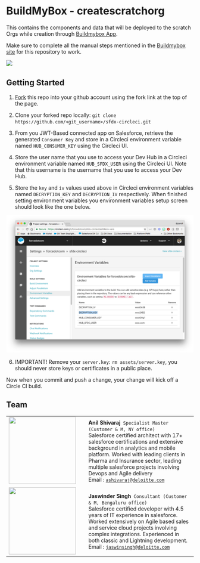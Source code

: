 # BuildMyBox - createscratchorg

This contains the components and data that will be deployed to the scratch Orgs while creation through [Buildmybox App](http://www.buildmy-box.com/).

Make sure to complete all the manual steps mentioned in the [Buildmybox site](http://www.buildmy-box.com/) for this repository to work.

![](https://lh3.googleusercontent.com/jSfc1btj4PCOJMyJv1M9low7mK4yVW-69t6UI2yHWuDV0kZ5eLDwa6vummy7-ix9WTxa-Qlmpq8NIVrbYV08kgD8jybKdpRzjzPq0SC8mFK1U_R0mTjgRMmssABUH8pi2sYmYDe2xcZP_kEtKX_r90rFqQvv9hFIxD_aCKKY8cV3jS8rFuk2-_2BYb-aRyHx6b5IHpK-Vmy_mQ9N9Lk1YqAZ6CUwQcK0uRZZL6tsIDxeIRej5_4dy7CBxMQpAzvMPv86SZeGERGGCNw3C45Xhn82JcwcBm-IC7lFTGn2reBJODasiIp4r9NfzM7aAxrD9fMZXXZsaW0be9C8cp3bM9yv8kdX5ohjOj6axINSCO9L-OZj-BHe5u8zxhDTQtdxI3sEkQl6WMJshgxD-Ki5LNI3YajVBH7LDEolrlhJGFnTTz8lq0jyBCrE-Bja6Z32T4U6Ve7HwCp-ZkJoycUkvvIMlOuV3cvde3LXxPhFeMXAaYOJs2g5X_ncnoqznMlEWNoAObd-luwA9A26ad3eKD7FKfmrzNiXszC5VwdlBFb4tEV0iLppv8-kV9GfVGsGbRfPPRu0gsr_PUw-5T03RToXxq41bKsocWIzSY3Sc7zMABKlxpVp0DmadJ8nG3Pba-h-TsvohmnUiuJpWTzEk-tzO25Kd-7ZkFsixW3efI6cuFlDXqsjjg2Z=w1655-h903-no)

## Getting Started

1) [Fork](http://help.github.com/fork-a-repo/) this repo into your github account using the fork link at the top of the page.

2) Clone your forked repo locally: `git clone https://github.com/<git_username>/sfdx-circleci.git`

3) From you JWT-Based connected app on Salesforce, retrieve the generated `Consumer Key` and store in a Circleci environment variable named `HUB_CONSUMER_KEY` using the Circleci UI.

4) Store the user name that you use to access your Dev Hub in a Circleci environment variable named `HUB_SFDX_USER` using the Circleci UI. Note that this username is the username that you use to access your Dev Hub.

5) Store the `key` and `iv` values used above in Circleci environment variables named `DECRYPTION_KEY` and `DECRYPTION_IV` respectively.  When finished setting environment variables you environment variables setup screen should look like the one below.

![alt text](assets/images/screenshot-194.png)

6) IMPORTANT! Remove your `server.key`: `rm assets/server.key`, you should never store keys or certificates in a public place.

Now when you commit and push a change, your change will kick off a Circle CI build.

## Team ###

<table border="0">
    <tr>
        <td width="200px"><img src="https://lh3.googleusercontent.com/mljlcYpi4qFYdVnEjRwqW-gm48ikcnOgCKAP9i8L2NK7HZgdS_muRhMhrelyRAW1LD7Cjj8KczhG-KCwc5hTGxxIYhezgYy16Z4DZBDlgCjyvJdPDuky8XGBSHJSn4v5lenI3LGtG-m8JqJYWQcwpA3ClJI5LcqZIJcdKM5Q6VL_FB5YRmDkThlfXx-o_UhzqBx46FcPE2ccvRmQvLNYunXPnzElh5o8jDTQTV081_PHhfmzxRsykNWXowBJsBLL1Vee-Nu1gzF5qdlEdP_9Yfl2NobMbFf06dyqt-iddEjnN6CRIr7kjunkhPdi3_GcYsPAQRNL7kn5bDeOJ_dVvfmRUfI6ytNhpsMqtVWtb1tFq4l2FJTJTRkoT_H-WPokqqTySEzSU7qYYoxEgHx0gEwSWT8ywBFDm_FRGeLcAQpQe3FLqMUJDk_btTGg4kcW9GCGNCicNlgZdRbvfbRfA9E88SSw7rfsDO6tMN0dUKk46kcJWMCqtGaPPRfqqF0XFt3RaxI2o_3BsJ82oijiDKPfUFyCRR0F6oJtDLCmaOM5TqDsZt2Tal4kmiLl-BYZV4tLj0a-F_w-4QP_UkIWDnOoaH7RWp_vlaGgjWiKFZhJh1g4GvDieKzjYGoqrECWQtAvVXB8A_BKz0QQ4uTUtgFYmfCNFrE-PX85IPy6MsHvvx1EIK7-u5vMOz_Qj4cduwdDKpGLSbm4agP7bIJ7gwXPv7c7etwWzZNXZkwVKL2lbm2T=w159-h152-no" width="180" height="180"/> </td>
        <td> <b>Anil Shivaraj</b><code> Specialist Master (Customer & M, NY office) </code> <br> Salesforce certified architect with 17+ salesforce certifications and extensive background in analytics and mobile platform. Worked with leading clients in Pharma and Insurance sector, leading multiple salesforce projects involving Devops and Agile delivery <br> Email : <a target="_top" href="mailto:ashivaraj@deloitte.com"><code>ashivaraj@deloitte.com</code></a></td>
    <tr>
        <td width="200px"><img src="https://lh3.googleusercontent.com/wwtE2FDueAHepwKBF97BcLLC4IR-_TfJAf6LVCZ5KL9eimEZvqqA0B4wHDZLnOa4-wQ3O64I-7y4OB0vXMpdHxOHeTbWUWfQxI_JU22SJ1WwuqezEfEB1Vmrtfpx4MSKMPSX-7oRRGU6qurb32lnkbBFoilXu1OfubGBoV2BqPdFNSRbdqFJ1qluJCobx86IO1clmKIsrPpZ8AJEpUKX1biaeSX8-a3QtPZPj-knbrueJG7y-LGWbx-cJMMMtu5yfhUyg_mLi3mdhD7lLFdcK3DS61JbKllbx1-BffQrM9UAMMJPPh5H6ingHvfGCl0I8vcxUXdU3-R2OQ0J6ae333_h7dwa2yE39P6EC-3crf_nXvoANWLlHLeWP7xf4AyGBbin9NMhKg3yow773OTBz-NeKAMkiOt894h6j43J4_ZDyVVODVF6YE6U4xZllw7xaR2K1JjS9TJI9nbwvly5RQReV_bN5sfmjYUsA-zyWNzIy1f-GY4MlJqleWiPqSKTjlgqqSs-IsUikDoxWYtybnVGjKQ9QVke5uE-zk21Hw3QKesnoQXh60jBtwt8slllnTT502zDd5J8rhigaCOCLnkma1zb0DzltdAp46Ib97PHFZCYsRD8269nHNjbV8jXWzEeAwebEqmdhR49XlSCsPppgNQDsQPbNzSu67eIbi-cnYC9xCKxpnUq3FSpdq7WsDuqURwFu1-mu6JmYmEBzpLDb-bKNXufsJSGQ-c8imYBpXaN=w252-h250-no" width="180" height="180" /></td>
        <td><b>Jaswinder Singh</b><code> Consultant (Customer & M, Bengaluru office) </code><br> Salesforce certified developer with 4.5 years of IT experience in salesforce. Worked extensively on Agile based sales and service cloud projects involving complex integrations. Experienced in both classic and Lightning development. <br> Email : <a target="_top" href="mailto:jaswinsingh@deloitte.com"><code>jaswinsingh@deloitte.com</code></a></td>
    </tr>
</table>
